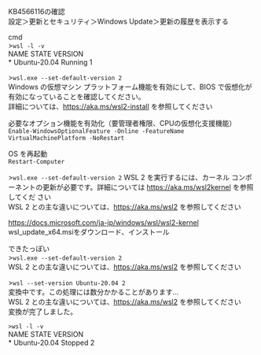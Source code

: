 KB4566116の確認  
設定＞更新とセキュリティ＞Windows Update＞更新の履歴を表示する  

cmd  
\>`wsl -l -v`  
  NAME            STATE           VERSION  
\* Ubuntu-20.04    Running         1  

\>`wsl.exe --set-default-version 2`  
Windows の仮想マシン プラットフォーム機能を有効にして、BIOS で仮想化が有効になっていることを確認してください。  
詳細については、https://aka.ms/wsl2-install を参照してください  

必要なオプション機能を有効化（要管理者権限、CPUの仮想化支援機能）  
`Enable-WindowsOptionalFeature -Online -FeatureName VirtualMachinePlatform -NoRestart`

OS を再起動  
`Restart-Computer`

\>`wsl.exe --set-default-version 2`
WSL 2 を実行するには、カーネル コンポーネントの更新が必要です。詳細については https://aka.ms/wsl2kernel を参照してくだ さい  
WSL 2 との主な違いについては、https://aka.ms/wsl2 を参照してください  

https://docs.microsoft.com/ja-jp/windows/wsl/wsl2-kernel  
wsl_update_x64.msiをダウンロード、インストール  

できたっぽい  
\>`wsl.exe --set-default-version 2`  
WSL 2 との主な違いについては、https://aka.ms/wsl2 を参照してください  

\>`wsl --set-version Ubuntu-20.04 2`  
変換中です。この処理には数分かかることがあります...  
WSL 2 との主な違いについては、https://aka.ms/wsl2 を参照してください  
変換が完了しました。  

`>wsl -l -v`  
  NAME            STATE           VERSION  
\* Ubuntu-20.04    Stopped         2
